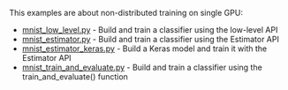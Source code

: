 
This examples are about non-distributed training on single GPU:

 * [mnist_low_level.py](mnist_low_level.py) - Build and train a classifier using the low-level API
 * [mnist_estimator.py](mnist_estimator.py) - Build and train a classifier using the Estimator API
 * [mnist_estimator_keras.py](mnist_estimator_keras.py) - Build a Keras model and train it with the Estimator API
 * [mnist_train_and_evaluate.py](mnist_train_and_evaluate.py) - Build and train a classifier using the train_and_evaluate() function
